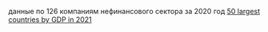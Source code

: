 данные по 126 компаниям нефинансового сектора за 2020 год
[50 largest countries by GDP in 2021](https://recreatorus.github.io/126-russian-companies/index.html 'watch demo')
